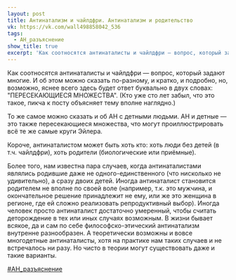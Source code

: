 ```yaml
---
layout: post
title: Антинатализм и чайлдфри. Антинатализм и родительство
vk: https://vk.com/wall498858042_536
tags:
  - АН_разъяснение
show_title: true
excerpt: 'Как соотносятся антинаталисты и чайлдфри — вопрос, который задают многие. И об этом можно сказать по-разному, и кратко, и подробно, но, возможно, яснее всего здесь будет ответ буквально в двух словах: "ПЕРЕСЕКАЮЩИЕСЯ МНОЖЕСТВА". (Кто уже сто лет забыл, что это такое, пикча к посту объясняет тему вполне наглядно.) То же самое можно сказать и об АН с детными людьми.'
---
```

Как соотносятся антинаталисты и чайлдфри — вопрос, который задают многие. И об этом можно сказать по-разному, и кратко, и подробно, но, возможно, яснее всего здесь будет ответ буквально в двух словах: "ПЕРЕСЕКАЮЩИЕСЯ МНОЖЕСТВА". (Кто уже сто лет забыл, что это такое, пикча к посту объясняет тему вполне наглядно.)

То же самое можно сказать и об АН с детными людьми. АН и детные — это также пересекающиеся множества, что могут проиллюстрировать всё те же самые круги Эйлера.

Короче, антинаталистом может быть хоть кто: хоть люди без детей (в т.ч. чайлдфри), хоть родители (биологические или приёмные).

Более того, нам известна пара случаев, когда антинаталистами являлись родившие даже не одного-единственного (что нисколько не удивительно), а сразу двоих детей. Иногда антинаталист становится родителем не вполне по своей воле (например, т.к. это мужчина, и окончательное решение принадлежит не ему, или же это женщина в регионе, где ей сложно реализовать репродуктивный выбор). Иногда человек просто антинаталист достаточно умеренный, чтобы считать деторождение в тех или иных случаях возможным. В жизни бывает всякое, да и сам по себе философско-этический антинатализм внутренне разнообразен. А теоретически возможны и вовсе многодетные антинаталисты, хотя на практике нам таких случаев и не встречалось ни разу. Но чисто в теории могут существовать даже и такие варианты.

[#АН_разъяснение](poisk.html#АН_разъяснение)